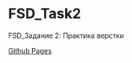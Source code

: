 # FSD_Task2
<p>FSD_Задание 2: Практика верстки</p>
<a href="https://grzdrz.github.io/FSD_Task2/index.html"><p>Github Pages</p></a>
